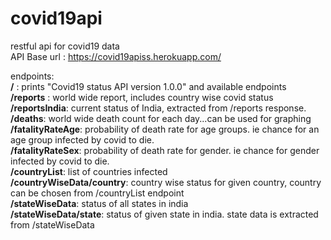 # covid19api
restful api for covid19 data<br>
API Base url : https://covid19apiss.herokuapp.com/ <br>

endpoints:<br>
<b>/</b> : prints "Covid19 status API version 1.0.0" and available endpoints<br>
<b>/reports</b> : world wide report, includes country wise covid status<br>
<b>/reportsIndia</b>: current status of India, extracted from /reports response.<br>
<b>/deaths</b>: world wide death count for each day...can be used for graphing<br>
<b>/fatalityRateAge</b>: probability of death rate for age groups. ie chance for an age group infected by covid to die.<br>
<b>/fatalityRateSex</b>: probability of death rate for gender. ie chance for gender infected by covid to die.<br>
<b>/countryList</b>: list of countries infected<br>
<b>/countryWiseData/country</b>: country wise status for given country, country can be chosen from /countryList endpoint<br>
<b>/stateWiseData</b>: status of all states in india<br>
<b>/stateWiseData/state</b>: status of given state in india. state data is extracted from /stateWiseData<br>

